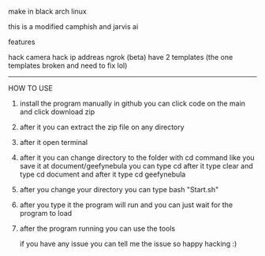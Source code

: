 make in black arch linux



this is a modified camphish and jarvis ai

features

hack camera
hack ip addreas
ngrok (beta)
have 2 templates (the one templates broken and need to fix lol)

-------------------------------------------------------------------------------------------------------------

HOW TO USE

1. install the program manually in github you can click code on the main and click download zip
2. after it you can extract the zip file on any directory
3. after it open terminal
4. after it you can change directory to the folder with cd command like you save it at document/geefynebula you can type cd after it type clear and type cd document and after it type cd geefynebula
5. after you change your directory you can type bash "Start.sh"
6. after you type it the program will run and you can just wait for the program to load
7. after the program running you can use the tools

   if you have any issue you can tell me the issue
   so happy hacking :)
